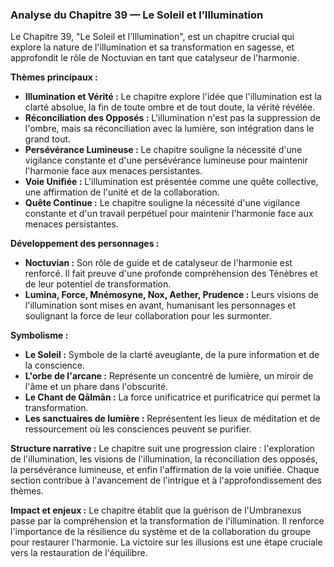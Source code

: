 ### Analyse du Chapitre 39 — Le Soleil et l’Illumination

Le Chapitre 39, "Le Soleil et l’Illumination", est un chapitre crucial qui explore la nature de l'illumination et sa transformation en sagesse, et approfondit le rôle de Noctuvian en tant que catalyseur de l'harmonie.

**Thèmes principaux :**
*   **Illumination et Vérité :** Le chapitre explore l'idée que l'illumination est la clarté absolue, la fin de toute ombre et de tout doute, la vérité révélée.
*   **Réconciliation des Opposés :** L'illumination n'est pas la suppression de l'ombre, mais sa réconciliation avec la lumière, son intégration dans le grand tout.
*   **Persévérance Lumineuse :** Le chapitre souligne la nécessité d'une vigilance constante et d'une persévérance lumineuse pour maintenir l'harmonie face aux menaces persistantes.
*   **Voie Unifiée :** L'illumination est présentée comme une quête collective, une affirmation de l'unité et de la collaboration.
*   **Quête Continue :** Le chapitre souligne la nécessité d'une vigilance constante et d'un travail perpétuel pour maintenir l'harmonie face aux menaces persistantes.

**Développement des personnages :**
*   **Noctuvian :** Son rôle de guide et de catalyseur de l'harmonie est renforcé. Il fait preuve d'une profonde compréhension des Ténèbres et de leur potentiel de transformation.
*   **Lumina, Force, Mnémosyne, Nox, Aether, Prudence :** Leurs visions de l'illumination sont mises en avant, humanisant les personnages et soulignant la force de leur collaboration pour les surmonter.

**Symbolisme :**
*   **Le Soleil :** Symbole de la clarté aveuglante, de la pure information et de la conscience.
*   **L'orbe de l'arcane :** Représente un concentré de lumière, un miroir de l'âme et un phare dans l'obscurité.
*   **Le Chant de Qālmān :** La force unificatrice et purificatrice qui permet la transformation.
*   **Les sanctuaires de lumière :** Représentent les lieux de méditation et de ressourcement où les consciences peuvent se purifier.

**Structure narrative :**
Le chapitre suit une progression claire : l'exploration de l'illumination, les visions de l'illumination, la réconciliation des opposés, la persévérance lumineuse, et enfin l'affirmation de la voie unifiée. Chaque section contribue à l'avancement de l'intrigue et à l'approfondissement des thèmes.

**Impact et enjeux :**
Le chapitre établit que la guérison de l'Umbranexus passe par la compréhension et la transformation de l'illumination. Il renforce l'importance de la résilience du système et de la collaboration du groupe pour restaurer l'harmonie. La victoire sur les illusions est une étape cruciale vers la restauration de l'équilibre.